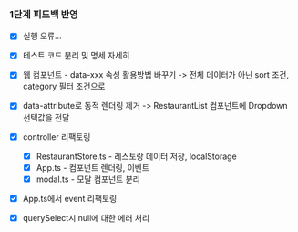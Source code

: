 ### 1단계 피드백 반영

- [x] 실행 오류...
- [x] 테스트 코드 분리 및 명세 자세히
- [x] 웹 컴포넌트 - data-xxx 속성 활용방법 바꾸기 -> 전체 데이터가 아닌 sort 조건, category 필터 조건으로

- [x] data-attribute로 동적 렌더링 제거 -> RestaurantList 컴포넌트에 Dropdown 선택값을 전달
- [x] controller 리팩토링

  - [x] RestaurantStore.ts - 레스토랑 데이터 저장, localStorage
  - [x] App.ts - 컴포넌트 렌더링, 이벤트
  - [x] modal.ts - 모달 컴포넌트 분리

- [x] App.ts에서 event 리팩토링
- [x] querySelect시 null에 대한 에러 처리
